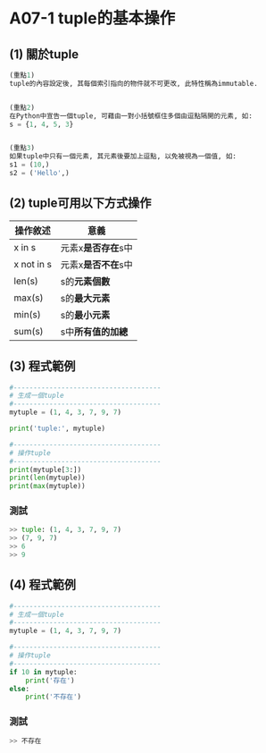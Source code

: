 # A07-1 tuple的基本操作


## (1) 關於tuple
``` python
(重點1)
tuple的內容設定後, 其每個索引指向的物件就不可更改, 此特性稱為immutable. 


(重點2)
在Python中宣告一個tuple, 可藉由一對小括號框住多個由逗點隔開的元素, 如:
s = {1, 4, 5, 3}


(重點3)
如果tuple中只有一個元素, 其元素後要加上逗點, 以免被視為一個值, 如:
s1 = (10,)
s2 = ('Hello',)       
```

## (2) tuple可用以下方式操作

| 操作敘述 | 意義 |
|---------|------|
| x in s | 元素x**是否存在**s中 |
| x not in s | 元素x**是否不在**s中 |
| len(s) | s的**元素個數** |
| max(s) | s的**最大元素** |
| min(s) | s的**最小元素** |
| sum(s) | s中**所有值的加總** |

## (3) 程式範例
``` python
#-------------------------------------
# 生成一個tuple
#-------------------------------------
mytuple = (1, 4, 3, 7, 9, 7)

print('tuple:', mytuple)

#-------------------------------------
# 操作tuple
#-------------------------------------
print(mytuple[3:])
print(len(mytuple))
print(max(mytuple))
```

### 測試
``` python
>> tuple: (1, 4, 3, 7, 9, 7)
>> (7, 9, 7)
>> 6
>> 9
```


## (4) 程式範例
``` python
#-------------------------------------
# 生成一個tuple
#-------------------------------------
mytuple = (1, 4, 3, 7, 9, 7)

#-------------------------------------
# 操作tuple
#-------------------------------------
if 10 in mytuple:
    print('存在')
else:
    print('不存在')
```

### 測試
``` python
>> 不存在
```
